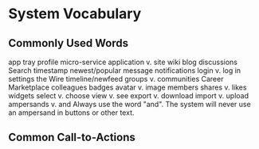 # System Vocabulary

## Commonly Used Words

app tray
profile
micro-service
application v. site
wiki
blog
discussions
Search
timestamp
newest/popular
message
notifications
login v. log in
settings
the Wire
timeline/newfeed
groups v. communities
Career Marketplace
colleagues
badges
avatar v. image
members
shares v. likes
widgets
select v. choose
view v. see
export v. download
import v. upload
ampersands v. and
Always use the word "and". The system will never use an ampersand in buttons or other text. 

## Common Call-to-Actions
